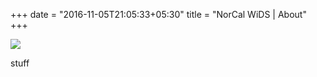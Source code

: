 +++
date = "2016-11-05T21:05:33+05:30"
title = "NorCal WiDS | About"
+++

![](/img/wids-logo.jpg)

stuff